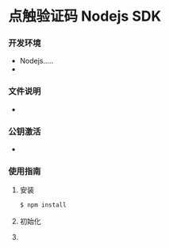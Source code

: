 # 点触验证码 Nodejs SDK

### 开发环境
* Nodejs.....
* 

### 文件说明
* 

### 公钥激活
*

### 使用指南

1. 安装

	```bash
	$ npm install 
	```

2. 初始化

3. 